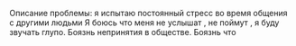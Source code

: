Описание проблемы: я испытаю постоянный стресс во время общения с другими людьми
Я боюсь что меня не услышат , не поймут , я буду звучать глупо. Боязнь непринятия в обществе.  Боязнь что